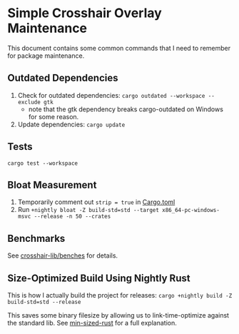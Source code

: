 # Simple Crosshair Overlay Maintenance

This document contains some common commands that I need to remember for package maintenance.

## Outdated Dependencies

1. Check for outdated dependencies: `cargo outdated --workspace --exclude gtk`
   - note that the gtk dependency breaks cargo-outdated on Windows for some reason.
2. Update dependencies: `cargo update`

## Tests

`cargo test --workspace`

## Bloat Measurement

1. Temporarily comment out `strip = true` in [Cargo.toml](Cargo.toml)
2. Run `+nightly bloat -Z build-std=std --target x86_64-pc-windows-msvc --release -n 50 --crates`

## Benchmarks

See [crosshair-lib/benches](crosshair-lib/benches) for details.

## Size-Optimized Build Using Nightly Rust

This is how I actually build the project for releases:
`cargo +nightly build -Z build-std=std --release`

This saves some binary filesize by allowing us to link-time-optimize against the standard lib. 
See [min-sized-rust](https://github.com/johnthagen/min-sized-rust) for a full explanation.
